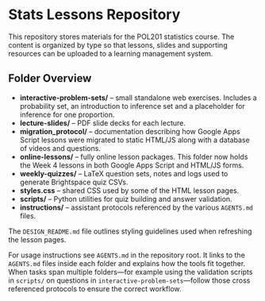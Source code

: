 # Stats Lessons Repository

This repository stores materials for the POL201 statistics course. The content is organized by type so that lessons, slides and supporting resources can be uploaded to a learning management system.

## Folder Overview

- **interactive-problem-sets/** – small standalone web exercises. Includes a probability set, an introduction to inference set and a placeholder for inference for one proportion.
- **lecture-slides/** – PDF slide decks for each lecture.
- **migration_protocol/** – documentation describing how Google Apps Script lessons were migrated to static HTML/JS along with a database of videos and questions.
- **online-lessons/** – fully online lesson packages. This folder now holds the Week&nbsp;4 lessons in both Google Apps Script and HTML/JS forms.
- **weekly-quizzes/** – LaTeX question sets, notes and logs used to generate Brightspace quiz CSVs.
- **styles.css** – shared CSS used by some of the HTML lesson pages.
- **scripts/** – Python utilities for quiz building and answer validation.
- **instructions/** – assistant protocols referenced by the various `AGENTS.md` files.

The `DESIGN_README.md` file outlines styling guidelines used when refreshing the lesson pages.

For usage instructions see `AGENTS.md` in the repository root. It links to the
`AGENTS.md` files inside each folder and explains how the tools fit together.
When tasks span multiple folders—for example using the validation scripts in
`scripts/` on questions in `interactive-problem-sets`—follow those cross
referenced protocols to ensure the correct workflow.
